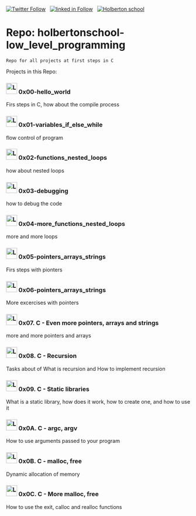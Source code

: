  [![Twitter Follow](https://img.shields.io/twitter/follow/jepez90?label=Follow%20me&style=social)](https://twitter.com/Jepez90) &nbsp; [![linked in Follow](https://img.shields.io/badge/LinkedIn-Follow-blue)](https://www.linkedin.com/in/jerson-p%C3%A9rez-010059a4/) &nbsp; [![Holberton school](https://img.shields.io/badge/Holberton_School-red)](https://twitter.com/HolbertonCOL)

# Repo: holbertonschool-low_level_programming

``` Repo for all projects at first steps in C ```

Projects in this Repo:

### <img src="https://i.imgur.com/q4mVetF.png" alt="Logo C" height="30"> 0x00-hello_world
Firs steps in C, how about the compile process

### <img src="https://i.imgur.com/q4mVetF.png" alt="Logo C" height="30"> 0x01-variables_if_else_while
flow control of program

### <img src="https://i.imgur.com/q4mVetF.png" alt="Logo C" height="30"> 0x02-functions_nested_loops
how about nested loops

### <img src="https://i.imgur.com/q4mVetF.png" alt="Logo C" height="30"> 0x03-debugging
how to debug the code

### <img src="https://i.imgur.com/q4mVetF.png" alt="Logo C" height="30"> 0x04-more_functions_nested_loops
more and more loops

### <img src="https://i.imgur.com/q4mVetF.png" alt="Logo C" height="30"> 0x05-pointers_arrays_strings
Firs steps with pionters

### <img src="https://i.imgur.com/q4mVetF.png" alt="Logo C" height="30"> 0x06-pointers_arrays_strings
More excercises with pointers

### <img src="https://i.imgur.com/q4mVetF.png" alt="Logo C" height="30"> 0x07. C - Even more pointers, arrays and strings
more and more pointers and arrays

### <img src="https://i.imgur.com/q4mVetF.png" alt="Logo C" height="30"> 0x08. C - Recursion

Tasks about of What is recursion and How to implement recursion

### <img src="https://i.imgur.com/q4mVetF.png" alt="Logo C" height="30"> 0x09. C - Static libraries

What is a static library, how does it work, how to create one, and how to use it

### <img src="https://i.imgur.com/q4mVetF.png" alt="Logo C" height="30"> 0x0A. C - argc, argv

How to use arguments passed to your program

### <img src="https://i.imgur.com/q4mVetF.png" alt="Logo C" height="30"> 0x0B. C - malloc, free

Dynamic allocation of memory

### <img src="https://i.imgur.com/q4mVetF.png" alt="Logo C" height="30"> 0x0C. C - More malloc, free

How to use the exit, calloc and realloc functions